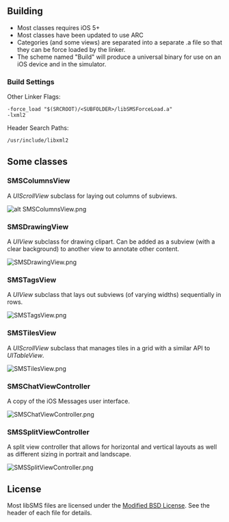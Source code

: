 ## Building

* Most classes requires iOS 5+
* Most classes have been updated to use ARC
* Categories (and some views) are separated into a separate .a file so that they can be force loaded by the linker.
* The scheme named "Build" will produce a universal binary for use on an iOS device and in the simulator.

### Build Settings

Other Linker Flags:
	
	-force_load "$(SRCROOT)/<SUBFOLDER>/libSMSForceLoad.a"
	-lxml2

Header Search Paths:

	/usr/include/libxml2

## Some classes

### SMSColumnsView

A *UIScrollView* subclass for laying out columns of subviews.

![alt SMSColumnsView.png](/raw/master/readme_images/SMSColumnsView.png)

### SMSDrawingView

A *UIView* subclass for drawing clipart. Can be added as a subview (with a clear background) to another view to annotate other content.

![SMSDrawingView.png](/raw/master/readme_images/SMSDrawingView.png)

### SMSTagsView

A *UIView* subclass that lays out subviews (of varying widths) sequentially in rows.

![SMSTagsView.png](/raw/master/readme_images/SMSTagsView.png)

### SMSTilesView

A *UIScrollView* subclass that manages tiles in a grid with a similar API to *UITableView*.

![SMSTilesView.png](/raw/master/readme_images/SMSTilesView.png)

### SMSChatViewController

A copy of the iOS Messages user interface.

![SMSChatViewController.png](/raw/master/readme_images/SMSChatViewController.png)

### SMSSplitViewController

A split view controller that allows for horizontal and vertical layouts as well as different sizing in portrait and landscape.

![SMSSplitViewController.png](/raw/master/readme_images/SMSSplitViewController.png)

## License

Most libSMS files are licensed under the [Modified BSD License](http://en.wikipedia.org/wiki/BSD_license). See the header of each file for details.